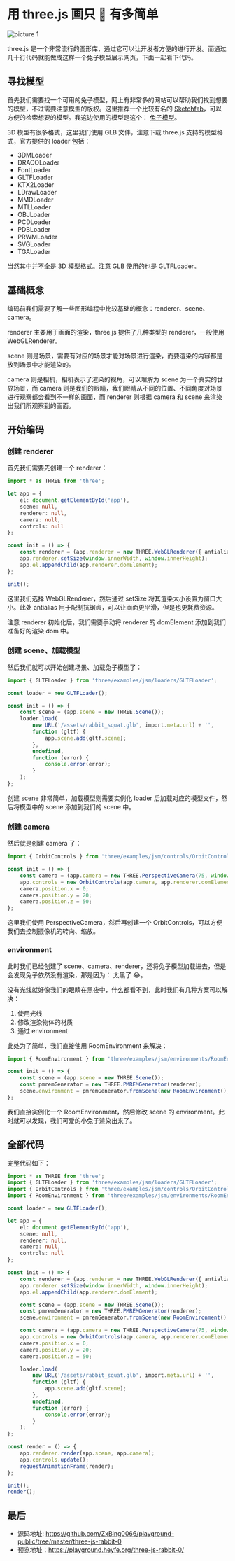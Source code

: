# 用 three.js 画只 🐰 有多简单

![picture 1](/image/blog-three-js-rabbit-0-97.gif)  

three.js 是一个非常流行的图形库，通过它可以让开发者方便的进行开发。而通过几十行代码就能做成这样一个兔子模型展示网页，下面一起看下代码。

## 寻找模型

首先我们需要找一个可用的兔子模型，网上有非常多的网站可以帮助我们找到想要的模型，不过需要注意模型的版权。这里推荐一个比较有名的 [Sketchfab](https://sketchfab.com/)，可以方便的检索想要的模型。我这边使用的模型是这个： [兔子模型](https://sketchfab.com/3d-models/rabbit-squat-08d4bf632019457bbfb87c3a9b3b9803)。

3D 模型有很多格式，这里我们使用 GLB 文件，注意下载 three.js 支持的模型格式，官方提供的 loader 包括：

-   3DMLoader
-   DRACOLoader
-   FontLoader
-   GLTFLoader
-   KTX2Loader
-   LDrawLoader
-   MMDLoader
-   MTLLoader
-   OBJLoader
-   PCDLoader
-   PDBLoader
-   PRWMLoader
-   SVGLoader
-   TGALoader

当然其中并不全是 3D 模型格式。注意 GLB 使用的也是 GLTFLoader。

## 基础概念

编码前我们需要了解一些图形编程中比较基础的概念：renderer、scene、camera。

renderer 主要用于画面的渲染，three.js 提供了几种类型的 renderer，一般使用 WebGLRenderer。

scene 则是场景，需要有对应的场景才能对场景进行渲染，而要渲染的内容都是放到场景中才能渲染的。

camera 则是相机，相机表示了渲染的视角，可以理解为 scene 为一个真实的世界场景，而 camera 则是我们的眼睛，我们眼睛从不同的位置、不同角度对场景进行观察都会看到不一样的画面，而 renderer 则根据 camera 和 scene 来渲染出我们所观察到的画面。

## 开始编码

### 创建 renderer

首先我们需要先创建一个 renderer：

```ts
import * as THREE from 'three';

let app = {
    el: document.getElementById('app'),
    scene: null,
    renderer: null,
    camera: null,
    controls: null
};

const init = () => {
    const renderer = (app.renderer = new THREE.WebGLRenderer({ antialias: true }));
    app.renderer.setSize(window.innerWidth, window.innerHeight);
    app.el.appendChild(app.renderer.domElement);
};

init();
```

这里我们选择 WebGLRenderer，然后通过 setSize 将其渲染大小设置为窗口大小。此处 antialias 用于配制抗锯齿，可以让画面更平滑，但是也更耗费资源。

注意 renderer 初始化后，我们需要手动将 renderer 的 domElement 添加到我们准备好的渲染 dom 中。

### 创建 scene、加载模型

然后我们就可以开始创建场景、加载兔子模型了：

```ts
import { GLTFLoader } from 'three/examples/jsm/loaders/GLTFLoader';

const loader = new GLTFLoader();

const init = () => {
    const scene = (app.scene = new THREE.Scene());
    loader.load(
        new URL('/assets/rabbit_squat.glb', import.meta.url) + '',
        function (gltf) {
            app.scene.add(gltf.scene);
        },
        undefined,
        function (error) {
            console.error(error);
        }
    );
};
```

创建 scene 非常简单，加载模型则需要实例化 loader 后加载对应的模型文件，然后将模型中的 scene 添加到我们的 scene 中。

### 创建 camera

然后就是创建 camera 了：

```ts
import { OrbitControls } from 'three/examples/jsm/controls/OrbitControls';

const init = () => {
    const camera = (app.camera = new THREE.PerspectiveCamera(75, window.innerWidth / window.innerHeight, 0.1, 1000));
    app.controls = new OrbitControls(app.camera, app.renderer.domElement);
    camera.position.x = 0;
    camera.position.y = 20;
    camera.position.z = 50;
};
```

这里我们使用 PerspectiveCamera，然后再创建一个 OrbitControls，可以方便我们去控制摄像机的转向、缩放。

### environment

此时我们已经创建了 scene、camera、renderer，还将兔子模型加载进去，但是会发现兔子依然没有渲染，那是因为： 太黑了 😂。

没有光线就好像我们的眼睛在黑夜中，什么都看不到，此时我们有几种方案可以解决：

1. 使用光线
2. 修改渲染物体的材质
3. 通过 environment

此处为了简单，我们直接使用 RoomEnvironment 来解决：

```ts
import { RoomEnvironment } from 'three/examples/jsm/environments/RoomEnvironment.js';

const init = () => {
    const scene = (app.scene = new THREE.Scene());
    const pmremGenerator = new THREE.PMREMGenerator(renderer);
    scene.environment = pmremGenerator.fromScene(new RoomEnvironment(), 0.04).texture;
};
```

我们直接实例化一个 RoomEnvironment，然后修改 scene 的 environment。此时就可以发现，我们可爱的小兔子渲染出来了。

## 全部代码

完整代码如下：

```ts
import * as THREE from 'three';
import { GLTFLoader } from 'three/examples/jsm/loaders/GLTFLoader';
import { OrbitControls } from 'three/examples/jsm/controls/OrbitControls';
import { RoomEnvironment } from 'three/examples/jsm/environments/RoomEnvironment.js';

const loader = new GLTFLoader();

let app = {
    el: document.getElementById('app'),
    scene: null,
    renderer: null,
    camera: null,
    controls: null
};

const init = () => {
    const renderer = (app.renderer = new THREE.WebGLRenderer({ antialias: true }));
    app.renderer.setSize(window.innerWidth, window.innerHeight);
    app.el.appendChild(app.renderer.domElement);

    const scene = (app.scene = new THREE.Scene());
    const pmremGenerator = new THREE.PMREMGenerator(renderer);
    scene.environment = pmremGenerator.fromScene(new RoomEnvironment(), 0.04).texture;

    const camera = (app.camera = new THREE.PerspectiveCamera(75, window.innerWidth / window.innerHeight, 0.1, 1000));
    app.controls = new OrbitControls(app.camera, app.renderer.domElement);
    camera.position.x = 0;
    camera.position.y = 20;
    camera.position.z = 50;

    loader.load(
        new URL('/assets/rabbit_squat.glb', import.meta.url) + '',
        function (gltf) {
            app.scene.add(gltf.scene);
        },
        undefined,
        function (error) {
            console.error(error);
        }
    );
};

const render = () => {
    app.renderer.render(app.scene, app.camera);
    app.controls.update();
    requestAnimationFrame(render);
};

init();
render();
```

## 最后

-   源码地址: https://github.com/ZxBing0066/playground-public/tree/master/three-js-rabbit-0
-   预览地址：https://playground.heyfe.org/three-js-rabbit-0/

